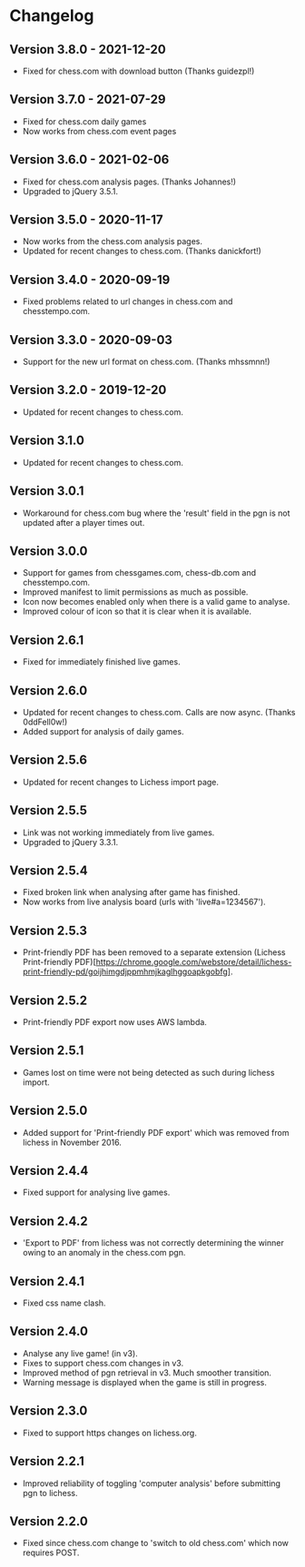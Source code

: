 # Changelog

## Version 3.8.0 - 2021-12-20
* Fixed for chess.com with download button (Thanks guidezpl!)

## Version 3.7.0 - 2021-07-29
* Fixed for chess.com daily games
* Now works from chess.com event pages 

## Version 3.6.0 - 2021-02-06
* Fixed for chess.com analysis pages. (Thanks Johannes!)
* Upgraded to jQuery 3.5.1.

## Version 3.5.0 - 2020-11-17
* Now works from the chess.com analysis pages.
* Updated for recent changes to chess.com. (Thanks danickfort!)

## Version 3.4.0 - 2020-09-19
* Fixed problems related to url changes in chess.com and chesstempo.com.

## Version 3.3.0 - 2020-09-03
* Support for the new url format on chess.com. (Thanks mhssmnn!)

## Version 3.2.0 - 2019-12-20
* Updated for recent changes to chess.com.

## Version 3.1.0
* Updated for recent changes to chess.com.

## Version 3.0.1
* Workaround for chess.com bug where the 'result' field in the pgn is not updated after a player times out.

## Version 3.0.0
* Support for games from chessgames.com, chess-db.com and chesstempo.com.
* Improved manifest to limit permissions as much as possible.
* Icon now becomes enabled only when there is a valid game to analyse.
* Improved colour of icon so that it is clear when it is available.

## Version 2.6.1
* Fixed for immediately finished live games.

## Version 2.6.0
* Updated for recent changes to chess.com. Calls are now async. (Thanks 0ddFell0w!)
* Added support for analysis of daily games.

## Version 2.5.6
* Updated for recent changes to Lichess import page.

## Version 2.5.5

* Link was not working immediately from live games.  
* Upgraded to jQuery 3.3.1.

## Version 2.5.4

* Fixed broken link when analysing after game has finished.
* Now works from live analysis board (urls with 'live#a=1234567').

## Version 2.5.3

* Print-friendly PDF has been removed to a separate extension (Lichess Print-friendly PDF)[https://chrome.google.com/webstore/detail/lichess-print-friendly-pd/goijhimgdjppmhmjkaglhggoapkgobfg].

## Version 2.5.2

* Print-friendly PDF export now uses AWS lambda.

## Version 2.5.1

* Games lost on time were not being detected as such during lichess import.

## Version 2.5.0

* Added support for 'Print-friendly PDF export' which was removed from lichess in November 2016.

## Version 2.4.4

* Fixed support for analysing live games.

## Version 2.4.2

* 'Export to PDF' from lichess was not correctly determining the winner owing to an anomaly in the chess.com pgn.

## Version 2.4.1

* Fixed css name clash.

## Version 2.4.0

* Analyse any live game! (in v3).
* Fixes to support chess.com changes in v3.
* Improved method of pgn retrieval in v3. Much smoother transition.
* Warning message is displayed when the game is still in progress.

## Version 2.3.0

* Fixed to support https changes on lichess.org.

## Version 2.2.1

* Improved reliability of toggling 'computer analysis' before submitting pgn to lichess.

## Version 2.2.0

* Fixed since chess.com change to 'switch to old chess.com' which now requires POST.
